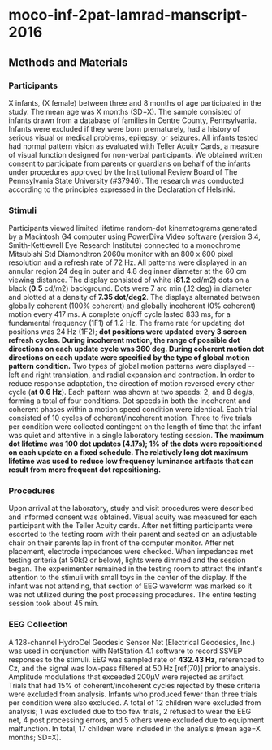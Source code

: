 # moco-inf-2pat-lamrad-manscript-2016


## Methods and Materials
### Participants
X infants, (X  female) between three and 8 months of age participated in the study. The mean age was X months (SD=X). The sample consisted of infants drawn from a database of families in Centre County, Pennsylvania. Infants were excluded if they were born prematurely, had a history of serious visual or medical problems, epilepsy, or seizures. All infants tested had normal pattern vision as evaluated with Teller Acuity Cards, a measure of visual function designed for non-verbal participants. We obtained written consent to participate from parents or guardians on behalf of the infants under procedures approved by the Institutional Review Board of The Pennsylvania State University (#37946). The research was conducted according to the principles expressed in the Declaration of Helsinki.

### Stimuli

Participants viewed limited lifetime random-dot kinematograms generated by a Macintosh G4 computer using PowerDiva Video software (version 3.4, Smith-Kettlewell Eye Research Institute) connected to a monochrome Mitsubishi Std Diamondtron 2060u monitor with an 800 x 600 pixel resolution and a refresh rate of 72 Hz. All patterns were displayed in an annular region 24 deg in outer and 4.8 deg inner diameter at the 60 cm viewing distance. The display consisted of white (**81.2** cd/m2) dots on a black (**0.5** cd/m2) background. Dots were 7 arc min (.12 deg) in diameter and plotted at a density of **7.35 dot/deg2**. The displays alternated between globally coherent (100% coherent) and globally incoherent (0% coherent) motion every 417 ms. A complete on/off cycle lasted 833 ms, for a fundamental frequency (1F1) of 1.2 Hz. The frame rate for updating dot positions was 24 Hz (1F2); **dot positions were updated every 3 screen refresh cycles. During incoherent motion, the range of possible dot
directions on each update cycle was 360 deg. During coherent motion dot directions on each update were specified by the type of global motion pattern condition.** Two types of global motion patterns were displayed -- left and right translation, and radial expansion and contraction. In order to reduce response adaptation, the direction of motion reversed every other cycle (**at 0.6 Hz**). Each pattern was shown at two speeds: 2, and 8 deg/s, forming a total of four conditions. Dot speeds in both the incoherent and coherent phases within a motion speed condition were identical. Each trial consisted of 10 cycles of coherent/incoherent motion. Three to five trials per condition were collected contingent on the length of time that the infant was quiet and attentive in a single laboratory testing session. **The maximum dot lifetime was 100 dot updates (4.17s); 1% of the dots were repositioned on each update on a fixed schedule. The relatively long dot maximum lifetime was used to reduce low frequency luminance artifacts that can result from more frequent dot repositioning.**


### Procedures  

Upon arrival at the laboratory, study and visit procedures were described and informed consent was obtained. Visual acuity was measured for each participant with the Teller Acuity cards. After net fitting participants were escorted to the testing room with their parent and seated on an adjustable chair on their parents lap in front of the computer monitor. After net placement, electrode impedances were checked. When impedances met testing criteria (at 50kΩ or below), lights were dimmed and the session began. The experimenter remained in the testing room to attract the infant's attention to the stimuli with small toys in the center of the display. If the infant was not attending, that section of EEG waveform was marked so it was not utilized during the post processing procedures. The entire testing session took about 45 min.  

### EEG Collection  

A 128-channel HydroCel Geodesic Sensor Net (Electrical Geodesics, Inc.) was used in conjunction with NetStation 4.1 software to record SSVEP responses to the stimuli. EEG was sampled rate of **432.43 Hz**, referenced to Cz, and the signal was low-pass filtered at 50 Hz [ref(70)] prior to analysis. Amplitude modulations that exceeded 200µV were rejected as artifact. Trials that had 15% of coherent/incoherent cycles rejected by these criteria were excluded from analysis. Infants who produced fewer than three trials per condition were also excluded. A total of 12 children were excluded from analysis; 1 was excluded due to too few trials, 2 refused to wear the EEG net, 4 post processing errors, and 5 others were excluded due to equipment malfunction. In total, 17 children were included in the analysis (mean age=X months; SD=X).
